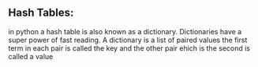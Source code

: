 ## Hash Tables:
   in python a hash table is also known as a dictionary. Dictionaries have a super power of fast reading. A dictionary is a list of paired values the first term in each pair is called the key and the other pair ehich is the second is called a value 